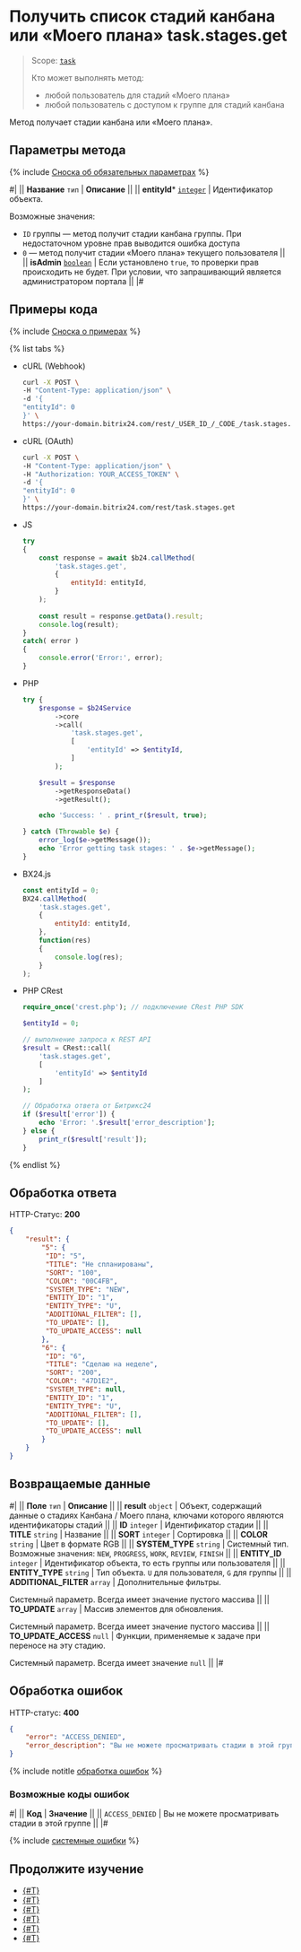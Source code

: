 # Получить список стадий канбана или «Моего плана» task.stages.get

> Scope: [`task`](../../scopes/permissions.md)
>
> Кто может выполнять метод: 
> - любой пользователь для стадий «Моего плана»
> - любой пользователь с доступом к группе для стадий канбана

Метод получает стадии канбана или «Моего плана».

## Параметры метода

{% include [Сноска об обязательных параметрах](../../../_includes/required.md) %}

#|
|| **Название**
`тип` | **Описание** ||
|| **entityId***
[`integer`](../../data-types.md) | Идентификатор объекта.

Возможные значения:
- `ID` группы — метод получит стадии канбана группы. При недостаточном уровне прав выводится ошибка доступа
- `0` — метод получит стадии «Моего плана» текущего пользователя ||
|| **isAdmin**
[`boolean`](../../data-types.md) | Если установлено `true`, то проверки прав происходить не будет. При условии, что запрашивающий является администратором портала ||
|#

## Примеры кода

{% include [Сноска о примерах](../../../_includes/examples.md) %}

{% list tabs %}

- cURL (Webhook)

    ```bash
    curl -X POST \
    -H "Content-Type: application/json" \
    -d '{
    "entityId": 0
    }' \
    https://your-domain.bitrix24.com/rest/_USER_ID_/_CODE_/task.stages.get
    ```

- cURL (OAuth)

    ```bash
    curl -X POST \
    -H "Content-Type: application/json" \
    -H "Authorization: YOUR_ACCESS_TOKEN" \
    -d '{
    "entityId": 0
    }' \
    https://your-domain.bitrix24.com/rest/task.stages.get
    ```

- JS


    ```js
    try
    {
    	const response = await $b24.callMethod(
    		'task.stages.get',
    		{
    			entityId: entityId,
    		}
    	);
    	
    	const result = response.getData().result;
    	console.log(result);
    }
    catch( error )
    {
    	console.error('Error:', error);
    }
    ```

- PHP


    ```php
    try {
        $response = $b24Service
            ->core
            ->call(
                'task.stages.get',
                [
                    'entityId' => $entityId,
                ]
            );
    
        $result = $response
            ->getResponseData()
            ->getResult();
    
        echo 'Success: ' . print_r($result, true);
    
    } catch (Throwable $e) {
        error_log($e->getMessage());
        echo 'Error getting task stages: ' . $e->getMessage();
    }
    ```

- BX24.js

    ```js
    const entityId = 0;
    BX24.callMethod(
        'task.stages.get',
        {
            entityId: entityId,
        },
        function(res)
        {
            console.log(res);
        }
    );
    ```

- PHP CRest

    ```php
    require_once('crest.php'); // подключение CRest PHP SDK

    $entityId = 0;

    // выполнение запроса к REST API
    $result = CRest::call(
        'task.stages.get',
        [
            'entityId' => $entityId
        ]
    );

    // Обработка ответа от Битрикс24
    if ($result['error']) {
        echo 'Error: '.$result['error_description'];
    } else {
        print_r($result['result']);
    }
    ```

{% endlist %}

## Обработка ответа

HTTP-Статус: **200**

```json
{
    "result": {
        "5": {
         "ID": "5",
         "TITLE": "Не спланированы",
         "SORT": "100",
         "COLOR": "00C4FB",
         "SYSTEM_TYPE": "NEW",
         "ENTITY_ID": "1",
         "ENTITY_TYPE": "U",
         "ADDITIONAL_FILTER": [],
         "TO_UPDATE": [],
         "TO_UPDATE_ACCESS": null
        },
        "6": {
         "ID": "6",
         "TITLE": "Сделаю на неделе",
         "SORT": "200",
         "COLOR": "47D1E2",
         "SYSTEM_TYPE": null,
         "ENTITY_ID": "1",
         "ENTITY_TYPE": "U",
         "ADDITIONAL_FILTER": [],
         "TO_UPDATE": [],
         "TO_UPDATE_ACCESS": null
        }
    }
}
```

## Возвращаемые данные

#|
|| **Поле**
`тип` | **Описание** ||
|| **result** 
`object` | Объект, содержащий данные о стадиях Канбана / Моего плана, ключами которого являются идентификаторы стадий ||
|| **ID** 
`integer` | Идентификатор стадии ||
|| **TITLE** 
`string` | Название ||
|| **SORT** 
`integer` | Сортировка ||
|| **COLOR** 
`string` | Цвет в формате RGB ||
|| **SYSTEM_TYPE** 
`string` | Системный тип. Возможные значения: `NEW`, `PROGRESS`, `WORK`, `REVIEW`, `FINISH` ||
|| **ENTITY_ID** 
`integer` | Идентификатор объекта, то есть группы или пользователя ||
|| **ENTITY_TYPE** 
`string` | Тип объекта. `U` для пользователя, `G` для группы ||
|| **ADDITIONAL_FILTER** 
`array` | Дополнительные фильтры. 

Системный параметр. Всегда имеет значение пустого массива ||
|| **TO_UPDATE** 
`array` | Массив элементов для обновления.

Системный параметр. Всегда имеет значение пустого массива ||
|| **TO_UPDATE_ACCESS** 
`null` | Функции, применяемые к задаче при переносе на эту стадию.

Системный параметр. Всегда имеет значение `null` ||
|#

## Обработка ошибок

HTTP-статус: **400**

```json
{
    "error": "ACCESS_DENIED",
    "error_description": "Вы не можете просматривать стадии в этой группе"
}
```

{% include notitle [обработка ошибок](../../../_includes/error-info.md) %}

### Возможные коды ошибок

#|
|| **Код** | **Значение** ||
|| `ACCESS_DENIED` | Вы не можете просматривать стадии в этой группе ||
|#

{% include [системные ошибки](../../../_includes/system-errors.md) %}

## Продолжите изучение 

- [{#T}](./index.md)
- [{#T}](./task-stages-add.md)
- [{#T}](./task-stages-update.md)
- [{#T}](./task-stages-can-move-task.md)
- [{#T}](./task-stages-move-task.md)
- [{#T}](./task-stages-delete.md)